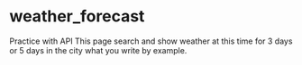 # weather_forecast
Practice with API
This page search and show weather at this time for 3 days or 5 days in the city what you write by example.

